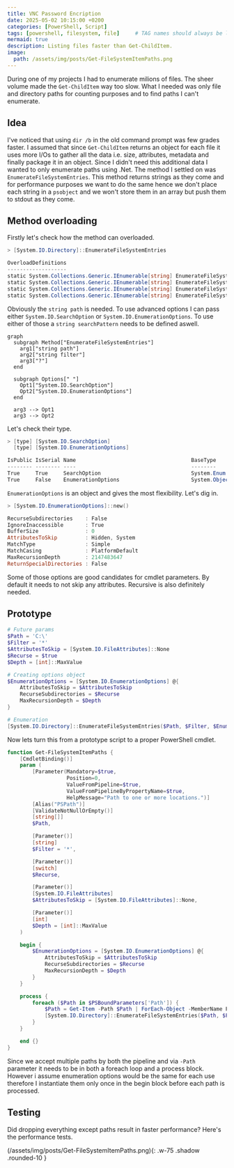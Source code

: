 ```yaml
---
title: VNC Password Encription
date: 2025-05-02 10:15:00 +0200
categories: [PowerShell, Script]
tags: [powershell, filesystem, file]     # TAG names should always be lowercase
mermaid: true
description: Listing files faster than Get-ChildItem.
image:
  path: /assets/img/posts/Get-FileSystemItemPaths.png
---
```


During one of my projects I had to enumerate milions of files. The sheer volume made the `Get-ChildItem` way too slow. What I needed was only file and directory paths for counting purposes and to find paths I can't enumerate.

## Idea
I've noticed that using `dir /b` in the old command prompt was few grades faster. I assumed that since `Get-ChildItem` returns an object for each file it uses more I/Os to gather all the data i.e. size, attributes, metadata and finally package it in an object. Since I didn't need this additional data I wanted to only enumerate paths using .Net. The method I settled on was `EnumerateFileSystemEntries`. This method returns strings as they come and for performance purposes we want to do the same hence we don't place each string in a `psobject` and we won't store them in an array but push them to stdout as they come.

## Method overloading

Firstly let's check how the method can overloaded. 

```powershell
> [System.IO.Directory]::EnumerateFileSystemEntries

OverloadDefinitions
-------------------
static System.Collections.Generic.IEnumerable[string] EnumerateFileSystemEntries(string path)
static System.Collections.Generic.IEnumerable[string] EnumerateFileSystemEntries(string path, string searchPattern)
static System.Collections.Generic.IEnumerable[string] EnumerateFileSystemEntries(string path, string searchPattern, System.IO.SearchOption searchOption)
static System.Collections.Generic.IEnumerable[string] EnumerateFileSystemEntries(string path, string searchPattern, System.IO.EnumerationOptions enumerationOptions)
```

Obviously the `string path` is needed. To use advanced options I can pass either `System.IO.SearchOption` or `System.IO.EnumerationOptions`. To use either of those a `string searchPattern` needs to be defined aswell.

```mermaid
graph
  subgraph Method["EnumerateFileSystemEntries"]
    arg1["string path"]
    arg2["string filter"]
    arg3["?"]
  end
  
  subgraph Options[" "]
    Opt1["System.IO.SearchOption"]
    Opt2["System.IO.EnumerationOptions"]
  end

  arg3 --> Opt1
  arg3 --> Opt2
```

Let's check their type.
```powershell
> [type] [System.IO.SearchOption]
  [type] [System.IO.EnumerationOptions]

IsPublic IsSerial Name                                     BaseType
-------- -------- ----                                     --------
True     True     SearchOption                             System.Enum
True     False    EnumerationOptions                       System.Object
```

`EnumerationOptions` is an object and gives the most flexibility. Let's dig in.

```powershell
> [System.IO.EnumerationOptions]::new()

RecurseSubdirectories    : False
IgnoreInaccessible       : True
BufferSize               : 0
AttributesToSkip         : Hidden, System
MatchType                : Simple
MatchCasing              : PlatformDefault
MaxRecursionDepth        : 2147483647
ReturnSpecialDirectories : False
```

Some of those options are good candidates for cmdlet parameters. By default it needs to not skip any attributes. Recursive is also definitely needed.

## Prototype
```powershell
# Future params
$Path = 'C:\'
$Filter = '*'
$AttributesToSkip = [System.IO.FileAttributes]::None
$Recurse = $true
$Depth = [int]::MaxValue

# Creating options object
$EnumerationOptions = [System.IO.EnumerationOptions] @{
    AttributesToSkip = $AttributesToSkip
    RecurseSubdirectories = $Recurse
    MaxRecursionDepth = $Depth
}

# Enumeration
[System.IO.Directory]::EnumerateFileSystemEntries($Path, $Filter, $EnumerationOptions)
```

Now lets turn this from a prototype script to a proper PowerShell cmdlet.

```powershell
function Get-FileSystemItemPaths {
    [CmdletBinding()]
    param (
        [Parameter(Mandatory=$true,
                   Position=0,
                   ValueFromPipeline=$true,
                   ValueFromPipelineByPropertyName=$true,
                   HelpMessage="Path to one or more locations.")]
        [Alias("PSPath")]
        [ValidateNotNullOrEmpty()]
        [string[]]
        $Path,

        [Parameter()]
        [string]
        $Filter = '*',

        [Parameter()]
        [switch]
        $Recurse,

        [Parameter()]
        [System.IO.FileAttributes]
        $AttributesToSkip = [System.IO.FileAttributes]::None,

        [Parameter()]
        [int]
        $Depth = [int]::MaxValue
    )

    begin {
        $EnumerationOptions = [System.IO.EnumerationOptions] @{
            AttributesToSkip = $AttributesToSkip
            RecurseSubdirectories = $Recurse
            MaxRecursionDepth = $Depth
        }
    }

    process {
        foreach ($Path in $PSBoundParameters['Path']) {
            $Path = Get-Item -Path $Path | ForEach-Object -MemberName FullName
            [System.IO.Directory]::EnumerateFileSystemEntries($Path, $Filter, $EnumerationOptions)
        }
    }

    end {}
}
```

Since we accept multiple paths by both the pipeline and via `-Path` parameter it needs to be in both a foreach loop and a process block. However i assume enumeration options would be the same for each use therefore I instantiate them only once in the begin block before each path is processed.

## Testing

Did dropping everything except paths result in faster performance? Here's the performance tests.

(/assets/img/posts/Get-FileSystemItemPaths.png){: .w-75 .shadow .rounded-10 }